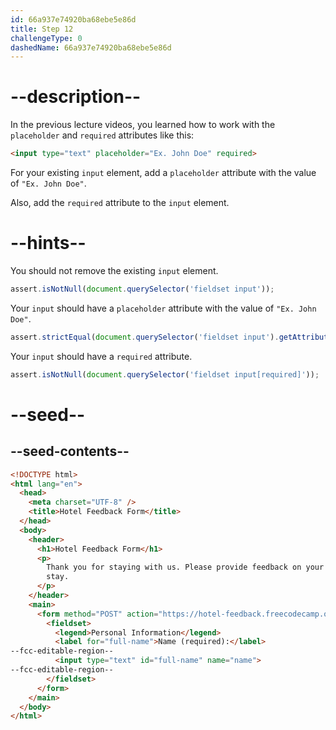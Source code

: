 ```yaml
---
id: 66a937e74920ba68ebe5e86d
title: Step 12
challengeType: 0
dashedName: 66a937e74920ba68ebe5e86d
---
```


# --description--

In the previous lecture videos, you learned how to work with the `placeholder` and `required` attributes like this:

```html
<input type="text" placeholder="Ex. John Doe" required>
```

For your existing `input` element, add a `placeholder` attribute with the value of `"Ex. John Doe"`.

Also, add the `required` attribute to the `input` element.

# --hints--

You should not remove the existing `input` element.

```js
assert.isNotNull(document.querySelector('fieldset input'));
```

Your `input` should have a `placeholder` attribute with the value of `"Ex. John Doe"`.

```js
assert.strictEqual(document.querySelector('fieldset input').getAttribute('placeholder'), 'Ex. John Doe');
```

Your `input` should have a `required` attribute.

```js
assert.isNotNull(document.querySelector('fieldset input[required]'));
```

# --seed--

## --seed-contents--

```html
<!DOCTYPE html>
<html lang="en">
  <head>
    <meta charset="UTF-8" />
    <title>Hotel Feedback Form</title>
  </head>
  <body>
    <header>
      <h1>Hotel Feedback Form</h1>
      <p>
        Thank you for staying with us. Please provide feedback on your recent
        stay.
      </p>
    </header>
    <main>
      <form method="POST" action="https://hotel-feedback.freecodecamp.org">
        <fieldset>
          <legend>Personal Information</legend>
          <label for="full-name">Name (required):</label>
--fcc-editable-region--
          <input type="text" id="full-name" name="name">
--fcc-editable-region--
        </fieldset>
      </form>
    </main>
  </body>
</html>
```
